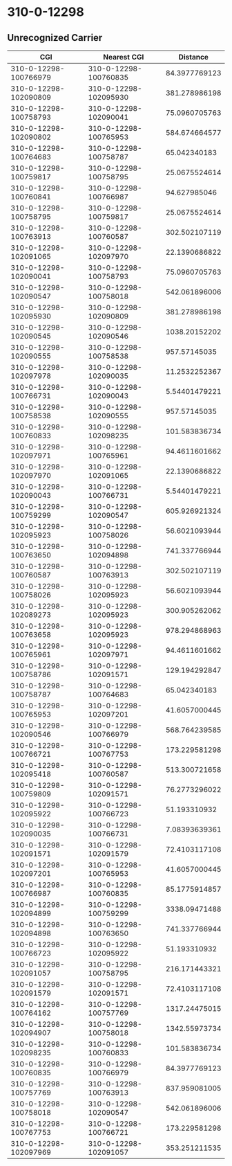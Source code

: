 # 310-0-12298
## Unrecognized Carrier


| CGI | Nearest CGI | Distance |
|-----|-------------|----------|
| 310-0-12298-100766979 | 310-0-12298-100760835 | 84.3977769123 |
| 310-0-12298-102090809 | 310-0-12298-102095930 | 381.278986198 |
| 310-0-12298-100758793 | 310-0-12298-102090041 | 75.0960705763 |
| 310-0-12298-102090802 | 310-0-12298-100765953 | 584.674664577 |
| 310-0-12298-100764683 | 310-0-12298-100758787 | 65.042340183 |
| 310-0-12298-100759817 | 310-0-12298-100758795 | 25.0675524614 |
| 310-0-12298-100760841 | 310-0-12298-100766987 | 94.627985046 |
| 310-0-12298-100758795 | 310-0-12298-100759817 | 25.0675524614 |
| 310-0-12298-100763913 | 310-0-12298-100760587 | 302.502107119 |
| 310-0-12298-102091065 | 310-0-12298-102097970 | 22.1390686822 |
| 310-0-12298-102090041 | 310-0-12298-100758793 | 75.0960705763 |
| 310-0-12298-102090547 | 310-0-12298-100758018 | 542.061896006 |
| 310-0-12298-102095930 | 310-0-12298-102090809 | 381.278986198 |
| 310-0-12298-102090545 | 310-0-12298-102090546 | 1038.20152202 |
| 310-0-12298-102090555 | 310-0-12298-100758538 | 957.57145035 |
| 310-0-12298-102097978 | 310-0-12298-102090035 | 11.2532252367 |
| 310-0-12298-100766731 | 310-0-12298-102090043 | 5.54401479221 |
| 310-0-12298-100758538 | 310-0-12298-102090555 | 957.57145035 |
| 310-0-12298-100760833 | 310-0-12298-102098235 | 101.583836734 |
| 310-0-12298-102097971 | 310-0-12298-100765961 | 94.4611601662 |
| 310-0-12298-102097970 | 310-0-12298-102091065 | 22.1390686822 |
| 310-0-12298-102090043 | 310-0-12298-100766731 | 5.54401479221 |
| 310-0-12298-100759299 | 310-0-12298-102090547 | 605.926921324 |
| 310-0-12298-102095923 | 310-0-12298-100758026 | 56.6021093944 |
| 310-0-12298-100763650 | 310-0-12298-102094898 | 741.337766944 |
| 310-0-12298-100760587 | 310-0-12298-100763913 | 302.502107119 |
| 310-0-12298-100758026 | 310-0-12298-102095923 | 56.6021093944 |
| 310-0-12298-102089273 | 310-0-12298-102095923 | 300.905262062 |
| 310-0-12298-100763658 | 310-0-12298-102095923 | 978.294868963 |
| 310-0-12298-100765961 | 310-0-12298-102097971 | 94.4611601662 |
| 310-0-12298-100758786 | 310-0-12298-102091571 | 129.194292847 |
| 310-0-12298-100758787 | 310-0-12298-100764683 | 65.042340183 |
| 310-0-12298-100765953 | 310-0-12298-102097201 | 41.6057000445 |
| 310-0-12298-102090546 | 310-0-12298-100766979 | 568.764239585 |
| 310-0-12298-100766721 | 310-0-12298-100767753 | 173.229581298 |
| 310-0-12298-102095418 | 310-0-12298-100760587 | 513.300721658 |
| 310-0-12298-100759809 | 310-0-12298-102091571 | 76.2773296022 |
| 310-0-12298-102095922 | 310-0-12298-100766723 | 51.193310932 |
| 310-0-12298-102090035 | 310-0-12298-100766731 | 7.08393639361 |
| 310-0-12298-102091571 | 310-0-12298-102091579 | 72.4103117108 |
| 310-0-12298-102097201 | 310-0-12298-100765953 | 41.6057000445 |
| 310-0-12298-100766987 | 310-0-12298-100760835 | 85.1775914857 |
| 310-0-12298-102094899 | 310-0-12298-100759299 | 3338.09471488 |
| 310-0-12298-102094898 | 310-0-12298-100763650 | 741.337766944 |
| 310-0-12298-100766723 | 310-0-12298-102095922 | 51.193310932 |
| 310-0-12298-102091057 | 310-0-12298-100758795 | 216.171443321 |
| 310-0-12298-102091579 | 310-0-12298-102091571 | 72.4103117108 |
| 310-0-12298-100764162 | 310-0-12298-100757769 | 1317.24475015 |
| 310-0-12298-102094907 | 310-0-12298-100758018 | 1342.55973734 |
| 310-0-12298-102098235 | 310-0-12298-100760833 | 101.583836734 |
| 310-0-12298-100760835 | 310-0-12298-100766979 | 84.3977769123 |
| 310-0-12298-100757769 | 310-0-12298-100763913 | 837.959081005 |
| 310-0-12298-100758018 | 310-0-12298-102090547 | 542.061896006 |
| 310-0-12298-100767753 | 310-0-12298-100766721 | 173.229581298 |
| 310-0-12298-102097969 | 310-0-12298-102091057 | 353.251211535 |
